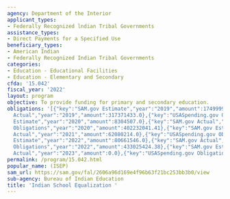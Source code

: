 ```yaml
---
agency: Department of the Interior
applicant_types:
- Federally Recognized lndian Tribal Governments
assistance_types:
- Direct Payments for a Specified Use
beneficiary_types:
- American Indian
- Federally Recognized Indian Tribal Governments
categories:
- Education - Educational Facilities
- Education - Elementary and Secondary
cfda: '15.042'
fiscal_year: '2022'
layout: program
objective: To provide funding for primary and secondary education.
obligations: '[{"key":"SAM.gov Estimate","year":"2019","amount":174999999.0},{"key":"SAM.gov
  Actual","year":"2019","amount":317371433.0},{"key":"USASpending.gov Obligations","year":"2019","amount":370522439.08},{"key":"SAM.gov
  Estimate","year":"2020","amount":8304507.0},{"key":"SAM.gov Actual","year":"2020","amount":16909472.0},{"key":"USASpending.gov
  Obligations","year":"2020","amount":402232041.41},{"key":"SAM.gov Estimate","year":"2021","amount":16900100.0},{"key":"SAM.gov
  Actual","year":"2021","amount":62080214.0},{"key":"USASpending.gov Obligations","year":"2021","amount":698411574.55},{"key":"SAM.gov
  Estimate","year":"2022","amount":80661546.0},{"key":"SAM.gov Actual","year":"2022","amount":15395757.0},{"key":"USASpending.gov
  Obligations","year":"2022","amount":433025424.38},{"key":"SAM.gov Estimate","year":"2023","amount":40133510.0},{"key":"SAM.gov
  Actual","year":"2023","amount":0.0},{"key":"USASpending.gov Obligations","year":"2023","amount":344484792.42}]'
permalink: /program/15.042.html
popular_name: (ISEP)
sam_url: https://sam.gov/fal/2606a96d169e4f96b63f21bc253bb3b0/view
sub-agency: Bureau of Indian Education
title: 'Indian School Equalization '
---
```

